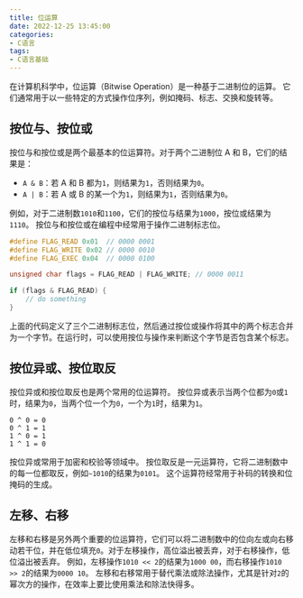 ```yaml
---
title: 位运算
date: 2022-12-25 13:45:00
categories:
- C语言
tags:
- C语言基础
---
```


在计算机科学中，位运算（Bitwise Operation）是一种基于二进制位的运算。
它们通常用于以一些特定的方式操作位序列，例如掩码、标志、交换和旋转等。

## 按位与、按位或

按位与和按位或是两个最基本的位运算符。对于两个二进制位 A 和 B，它们的结果是：

- `A & B`：若 A 和 B 都为`1`，则结果为`1`，否则结果为`0`。
- `A | B`：若 A 或 B 的某一个为`1`，则结果为`1`，否则结果为`0`。

例如，对于二进制数`1010`和`1100`，它们的按位与结果为`1000`，按位或结果为`1110`。
按位与和按位或在编程中经常用于操作二进制标志位。

```c
#define FLAG_READ 0x01  // 0000 0001
#define FLAG_WRITE 0x02 // 0000 0010
#define FLAG_EXEC 0x04  // 0000 0100

unsigned char flags = FLAG_READ | FLAG_WRITE; // 0000 0011

if (flags & FLAG_READ) {
    // do something
}
```

上面的代码定义了三个二进制标志位，然后通过按位或操作将其中的两个标志合并为一个字节。在运行时，可以使用按位与操作来判断这个字节是否包含某个标志。

## 按位异或、按位取反

按位异或和按位取反也是两个常用的位运算符。
按位异或表示当两个位都为`0`或`1`时，结果为`0`，当两个位一个为`0`，一个为`1`时，结果为`1`。

```
0 ^ 0 = 0
0 ^ 1 = 1
1 ^ 0 = 1
1 ^ 1 = 0
```

按位异或常用于加密和校验等领域中。
按位取反是一元运算符，它将二进制数中的每一位都取反，例如`~1010`的结果为`0101`。
这个运算符经常用于补码的转换和位掩码的生成。

## 左移、右移

左移和右移是另外两个重要的位运算符，它们可以将二进制数中的位向左或向右移动若干位，并在低位填充`0`。对于左移操作，高位溢出被丢弃，对于右移操作，低位溢出被丢弃。
例如，左移操作`1010 << 2`的结果为`1000 00`，而右移操作`1010 >> 2`的结果为`0000 10`。
左移和右移常用于替代乘法或除法操作，尤其是针对`2`的幂次方的操作，在效率上要比使用乘法和除法快得多。